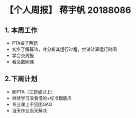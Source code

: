 # 【个人周报】 蒋宇帆 20188086

## 1. 本周工作

  * PTA做了两题
  * 初步了解算法，并分析其运行过程，尝试计算运行时间
  * 学会交周报
  * 看高数网课

## 2.下周计划
  * 刷PTA（三题或以上）
  * 继续学习没看懂的+标准模版库
  * 专业课上不犯困QAQ
  * 当天作业当天解决
